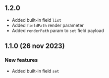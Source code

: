 ## 1.2.0

- Added built-in field `list`
- Added `fieldPath` render parameter
- Added `renderPath` param to `set` field payload

## 1.1.0 (26 nov 2023)

### New features

- Added built-in field `set`
